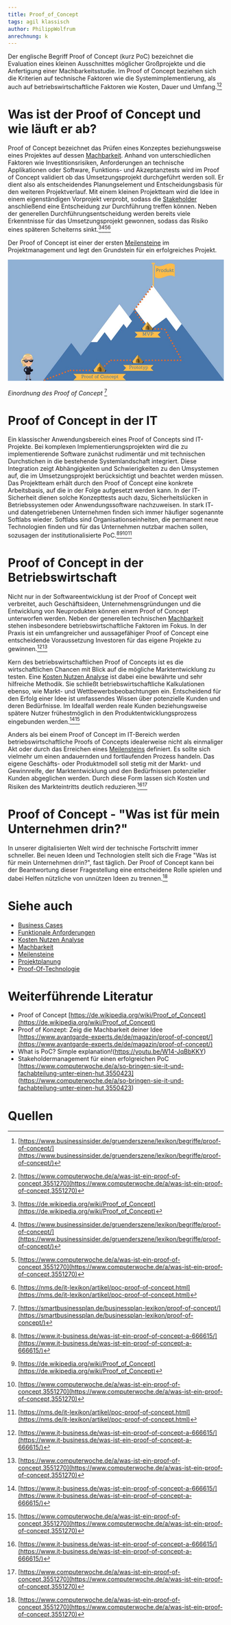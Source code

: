 ```yaml
---
title: Proof_of_Concept
tags: agil klassisch
author: PhilippWolfrum
anrechnung: k
---
```


Der englische Begriff Proof of Concept (kurz PoC) bezeichnet die Evaluation eines kleinen Ausschnittes möglicher Großprojekte und die Anfertigung einer Machbarkeitsstudie. Im Proof of Concept beziehen sich die Kriterien auf technische Faktoren wie die Systemimplementierung, als auch auf betriebswirtschaftliche Faktoren wie Kosten, Dauer und Umfang.[^3][^5]

# Was ist der Proof of Concept und wie läuft er ab?

Proof of Concept bezeichnet das Prüfen eines Konzeptes beziehungsweise eines Projektes auf dessen [Machbarkeit](Machbarkeit.md). Anhand von unterschiedlichen Faktoren wie Investitionsrisiken, Anforderungen an technische Applikationen oder Software, Funktions- und Akzeptanztests wird im Proof of Concept validiert ob das Umsetzungsprojekt durchgeführt werden soll. Er dient also als entscheidendes Planungselement und Entscheidungsbasis für den weiteren Projektverlauf. Mit einem kleinen Projektteam wird die Idee in einem eigenständigen Vorprojekt verprobt, sodass die [Stakeholder](Stakeholder.md) anschließend eine Entscheidung zur Durchführung treffen können. Neben der generellen Durchführungsentscheidung werden bereits viele Erkenntnisse für das Umsetzungsprojekt gewonnen, sodass das Risiko eines späteren Scheiterns sinkt.[^2][^3][^5][^6] 

Der Proof of Concept ist einer der ersten [Meilensteine](Meilensteine.md) im Projektmanagement und legt den Grundstein für ein erfolgreiches Projekt.


![Einordnung des Proof of Concept](Proof_of_Concept/proof-of-concept-einordnung.jpg)

*Einordnung des Proof of Concept* [^4]



# Proof of Concept in der IT 

Ein klassischer Anwendungsbereich eines Proof of Concepts sind IT-Projekte. Bei komplexen Implementierungsprojekten wird die zu implementierende Software zunächst rudimentär und mit technischen Durchstichen in die bestehende Systemlandschaft integriert. Diese Integration zeigt Abhängigkeiten und Schwierigkeiten zu den Umsystemen auf, die im Umsetzungsprojekt berücksichtigt und beachtet werden müssen. Das Projektteam erhält durch den Proof of Concept eine konkrete Arbeitsbasis, auf die in der Folge aufgesetzt werden kann. In der IT-Sicherheit dienen solche Konzepttests auch dazu, Sicherheitslücken in Betriebssystemen oder Anwendungssoftware nachzuweisen. In stark IT- und datengetriebenen Unternehmen finden sich immer häufiger sogenannte Softlabs wieder. Softlabs sind Organisationseinheiten, die permanent neue Technologien finden und für das Unternehmen nutzbar machen sollen, sozusagen der institutionalisierte PoC.[^1][^2][^5][^6]


# Proof of Concept in der Betriebswirtschaft 

Nicht nur in der Softwareentwicklung ist der Proof of Concept weit verbreitet, auch Geschäftsideen, Unternehmensgründungen und die Entwicklung von Neuprodukten können einem Proof of Concept unterworfen werden. Neben der generellen technischen [Machbarkeit](Machbarkeit.md) stehen insbesondere betriebswirtschaftliche Faktoren im Fokus. In der Praxis ist ein umfangreicher und aussagefähiger Proof of Concept eine entscheidende Voraussetzung Investoren für das eigene Projekte zu gewinnen.[^1][^5]

Kern des betriebswirtschaftlichen Proof of Concepts ist es die wirtschaftlichen Chancen mit Blick auf die mögliche Marktentwicklung zu testen. Eine [Kosten Nutzen Analyse](Kosten_Nutzen_Analyse.md) ist dabei eine bewährte und sehr hilfreiche Methodik. Sie schließt betriebswirtschaftliche Kalkulationen ebenso, wie Markt- und Wettbewerbsbeobachtungen ein. Entscheidend für den Erfolg einer Idee ist umfassendes Wissen über potenzielle Kunden und deren Bedürfnisse. Im Idealfall werden reale Kunden beziehungsweise spätere Nutzer frühestmöglich in den Produktentwicklungsprozess eingebunden werden.[^1][^5]

Anders als bei einem Proof of Concept im IT-Bereich werden betriebswirtschaftliche Proofs of Concepts idealerweise nicht als einmaliger Akt oder durch das Erreichen eines [Meilensteins](Meilensteine.md) definiert. Es sollte sich vielmehr um einen andauernden und fortlaufenden Prozess handeln. Das eigene Geschäfts- oder Produktmodell soll stetig mit der Markt- und Gewinnreife, der Marktentwicklung und den Bedürfnissen potenzieller Kunden abgeglichen werden. Durch diese Form lassen sich Kosten und Risiken des Markteintritts deutlich reduzieren.[^1][^5]

# Proof of Concept - "Was ist für mein Unternehmen drin?"

In unserer digitalisierten Welt wird der technische Fortschritt immer schneller. Bei neuen Ideen und Technologien stellt sich die Frage "Was ist für mein Unternehmen drin?", fast täglich. Der Proof of Concept kann bei der Beantwortung dieser Fragestellung eine entscheidene Rolle spielen und dabei Helfen nützliche von unnützen Ideen zu trennen.[^5]  

# Siehe auch

* [Business Cases](Business_Cases.md)
* [Funktionale Anforderungen](Funktionale_Anforderungen.md)
* [Kosten Nutzen Analyse](Kosten_Nutzen_Analyse.md)
* [Machbarkeit](Machbarkeit.md)
* [Meilensteine](Meilensteine.md)
* [Projektplanung](Projektplanung.md)
* [Proof-Of-Technologie](Proof_of_Technologie.md)

# Weiterführende Literatur

* Proof of Concept [https://de.wikipedia.org/wiki/Proof_of_Concept](https://de.wikipedia.org/wiki/Proof_of_Concept)
* Proof of Konzept: Zeig die Machbarkeit deiner Idee [https://www.avantgarde-experts.de/de/magazin/proof-of-concept/](https://www.avantgarde-experts.de/de/magazin/proof-of-concept/)
* What is PoC? Simple explanation!(https://youtu.be/W14-JqBbKKY)
* Stakeholdermanagement für einen erfolgreichen PoC [https://www.computerwoche.de/a/so-bringen-sie-it-und-fachabteilung-unter-einen-hut,3550423] (https://www.computerwoche.de/a/so-bringen-sie-it-und-fachabteilung-unter-einen-hut,3550423)


# Quellen

[^1]: [https://www.it-business.de/was-ist-ein-proof-of-concept-a-666615/](https://www.it-business.de/was-ist-ein-proof-of-concept-a-666615/)
[^2]: [https://de.wikipedia.org/wiki/Proof_of_Concept](https://de.wikipedia.org/wiki/Proof_of_Concept)
[^3]: [https://www.businessinsider.de/gruenderszene/lexikon/begriffe/proof-of-concept/](https://www.businessinsider.de/gruenderszene/lexikon/begriffe/proof-of-concept/)
[^4]: [https://smartbusinessplan.de/businessplan-lexikon/proof-of-concept/](https://smartbusinessplan.de/businessplan-lexikon/proof-of-concept/)
[^5]: [https://www.computerwoche.de/a/was-ist-ein-proof-of-concept,3551270](https://www.computerwoche.de/a/was-ist-ein-proof-of-concept,3551270)
[^6]: [https://nms.de/it-lexikon/artikel/poc-proof-of-concept.html](https://nms.de/it-lexikon/artikel/poc-proof-of-concept.html)




